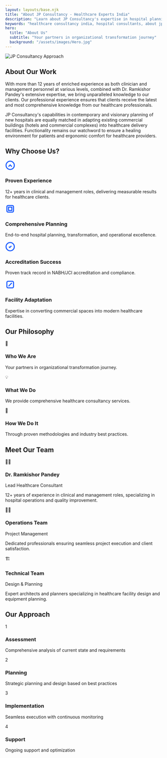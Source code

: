 ```yaml
---
layout: layouts/base.njk
title: "About JP Consultancy - Healthcare Experts India"
description: "Learn about JP Consultancy's expertise in hospital planning, design, and operations consulting. Trusted healthcare consultants serving India since years."
keywords: "healthcare consultancy india, hospital consultants, about jp consultancy, healthcare experts india"
hero:
  title: "About Us"
  subtitle: "Your partners in organizational transformation journey"
  background: "/assets/images/Hero.jpg"
---
```


<div class="about-page-container">
  <!-- Modern Intro Section -->
  <section class="about-hero-row">
    <div class="about-hero-image">
      <img src="/assets/images/Approach.jpg" alt="JP Consultancy Approach" />
    </div>
    <div class="about-hero-text">
      <h1>About Our Work</h1>
      <p>With more than 12 years of enriched experience as both clinician and management personnel at various levels, combined with Dr. Ramkishor Pandey's extensive expertise, we bring unparalleled knowledge to our clients. Our professional experience ensures that clients receive the latest and most comprehensive knowledge from our healthcare professionals.</p>
      <p>JP Consultancy's capabilities in contemporary and visionary planning of new hospitals are equally matched in adapting existing commercial buildings (hotels and commercial complexes) into healthcare delivery facilities. Functionality remains our watchword to ensure a healing environment for patients and ergonomic comfort for healthcare providers.</p>
    </div>
  </section>

  <!-- Why Choose Us Section -->
  <section class="why-choose-section">
    <h2>Why Choose Us?</h2>
    <div class="why-choose-grid">
      <div class="why-choose-card">
        <div class="why-choose-icon"> <!-- SVG icon: Experience -->
          <svg width="32" height="32" fill="none" stroke="#1F5FFF" stroke-width="2.5" viewBox="0 0 24 24"><circle cx="12" cy="12" r="10"/><path d="M8 15l4-4 4 4"/></svg>
        </div>
        <h3>Proven Experience</h3>
        <p>12+ years in clinical and management roles, delivering measurable results for healthcare clients.</p>
      </div>
      <div class="why-choose-card">
        <div class="why-choose-icon"> <!-- SVG icon: Planning -->
          <svg width="32" height="32" fill="none" stroke="#1F5FFF" stroke-width="2.5" viewBox="0 0 24 24"><rect x="4" y="4" width="16" height="16" rx="3"/><path d="M8 8h8v8H8z"/></svg>
        </div>
        <h3>Comprehensive Planning</h3>
        <p>End-to-end hospital planning, transformation, and operational excellence.</p>
      </div>
      <div class="why-choose-card">
        <div class="why-choose-icon"> <!-- SVG icon: Accreditation -->
          <svg width="32" height="32" fill="none" stroke="#1F5FFF" stroke-width="2.5" viewBox="0 0 24 24"><circle cx="12" cy="12" r="10"/><path d="M9 12l2 2 4-4"/></svg>
        </div>
        <h3>Accreditation Success</h3>
        <p>Proven track record in NABH/JCI accreditation and compliance.</p>
      </div>
      <div class="why-choose-card">
        <div class="why-choose-icon"> <!-- SVG icon: Adaptation -->
          <svg width="32" height="32" fill="none" stroke="#1F5FFF" stroke-width="2.5" viewBox="0 0 24 24"><rect x="4" y="4" width="16" height="16" rx="3"/><path d="M8 16l8-8"/></svg>
        </div>
        <h3>Facility Adaptation</h3>
        <p>Expertise in converting commercial spaces into modern healthcare facilities.</p>
      </div>
    </div>
  </section>

  <!-- Our Philosophy Section -->
  <section class="philosophy-section">
    <h2>Our Philosophy</h2>
    <div class="philosophy-cards-row">
      <div class="philosophy-card">
        <div class="philosophy-icon">🤝</div>
        <h3>Who We Are</h3>
        <p>Your partners in organizational transformation journey.</p>
      </div>
      <div class="philosophy-card">
        <div class="philosophy-icon">💡</div>
        <h3>What We Do</h3>
        <p>We provide comprehensive healthcare consultancy services.</p>
      </div>
      <div class="philosophy-card">
        <div class="philosophy-icon">🎯</div>
        <h3>How We Do It</h3>
        <p>Through proven methodologies and industry best practices.</p>
      </div>
    </div>
  </section>

  <!-- Our Team Section -->
  <section class="team-section">
    <h2>Meet Our Team</h2>
    <div class="team-grid">
      <div class="team-card">
        <div class="team-image">
          <div class="team-placeholder">👨‍⚕️</div>
        </div>
        <h3>Dr. Ramkishor Pandey</h3>
        <p class="team-role">Lead Healthcare Consultant</p>
        <p>12+ years of experience in clinical and management roles, specializing in hospital operations and quality improvement.</p>
      </div>
      <div class="team-card">
        <div class="team-image">
          <div class="team-placeholder">👩‍💼</div>
        </div>
        <h3>Operations Team</h3>
        <p class="team-role">Project Management</p>
        <p>Dedicated professionals ensuring seamless project execution and client satisfaction.</p>
      </div>
      <div class="team-card">
        <div class="team-image">
          <div class="team-placeholder">🏗️</div>
        </div>
        <h3>Technical Team</h3>
        <p class="team-role">Design & Planning</p>
        <p>Expert architects and planners specializing in healthcare facility design and equipment planning.</p>
      </div>
    </div>
  </section>

  <!-- Our Approach Section -->
  <section class="approach-section">
    <h2>Our Approach</h2>
    <div class="approach-steps">
      <div class="approach-step">
        <div class="step-number">1</div>
        <h3>Assessment</h3>
        <p>Comprehensive analysis of current state and requirements</p>
      </div>
      <div class="approach-step">
        <div class="step-number">2</div>
        <h3>Planning</h3>
        <p>Strategic planning and design based on best practices</p>
      </div>
      <div class="approach-step">
        <div class="step-number">3</div>
        <h3>Implementation</h3>
        <p>Seamless execution with continuous monitoring</p>
      </div>
      <div class="approach-step">
        <div class="step-number">4</div>
        <h3>Support</h3>
        <p>Ongoing support and optimization</p>
      </div>
    </div>
  </section>
</div>
